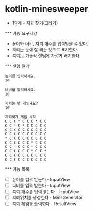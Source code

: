 # kotlin-minesweeper

* 1단계 - 지뢰 찾기(그리기)

*** 기능 요구사항
- 높이와 너비, 지뢰 개수를 입력받을 수 있다.
- 지뢰는 눈에 잘 띄는 것으로 표기한다.
- 지뢰는 가급적 랜덤에 가깝게 배치한다.


*** 실행 결과
```
높이를 입력하세요.
10

너비를 입력하세요.
10

지뢰는 몇 개인가요?
10

지뢰찾기 게임 시작
C C C * C C C * C C
C C * C * C C C C C
C C C C C C C C C C
C C C C C C C C C C
* C C C C C C C C C
C C C C C C * C C C
C C * C C C * C C C
C C C C C C * C C *
C C C C C C C C C C
C C C C C C C C C C
```

*** 기능 목록
- [ ] 높이를 입력 받는다 - InputView
- [ ] 너비를 입력 받는다 - InputView
- [ ] 지뢰 개수를 입력 받는다 - InputView
- [ ] 지뢰위치를 생성한다 - MineGenerator
- [ ] 지뢰 게임을 출력한다 - ResultView